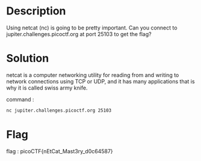 # Description

Using netcat (nc) is going to be pretty important. Can you connect to jupiter.challenges.picoctf.org at port 25103 to get the flag?

# Solution

netcat is a computer networking utility for reading from and writing to network connections using TCP or UDP, and it has many applications that is why it is called swiss army knife.

command :

```bash
nc jupiter.challenges.picoctf.org 25103
```

# Flag

flag : picoCTF{nEtCat_Mast3ry_d0c64587}
